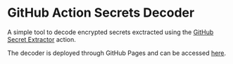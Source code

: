 # GitHub Action Secrets Decoder
A simple tool to decode encrypted secrets exctracted using the [GitHub Secret Extractor](https://github.com/marketplace/actions/github-secret-extractor) action.

The decoder is deployed through GitHub Pages and can be accessed [here](https://plabick.github.io/Actions-Secret-Decoder/).
